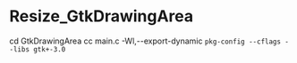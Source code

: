 # Resize_GtkDrawingArea
cd GtkDrawingArea
cc main.c -Wl,--export-dynamic  `pkg-config --cflags --libs gtk+-3.0`
